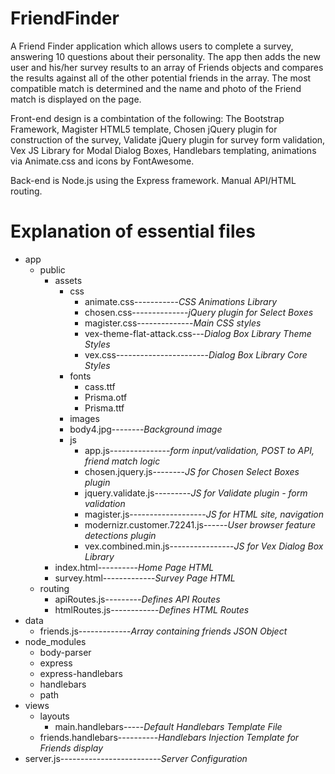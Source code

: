 # FriendFinder

A Friend Finder application which allows users to complete a survey, answering 10 questions about their personality.  The app then adds the new user and his/her survey results to an array of Friends objects and compares the results against all of the other potential friends in the array.  The most compatible match is determined and the name and photo of the Friend match is displayed on the page.

Front-end design is a combintation of the following:  The Bootstrap Framework, Magister HTML5 template, Chosen jQuery plugin for construction of the survey, Validate jQuery plugin for survey form validation, Vex JS Library for Modal Dialog Boxes, Handlebars templating, animations via Animate.css and icons by FontAwesome.

Back-end is Node.js using the Express framework.  Manual API/HTML routing. 





# Explanation of essential files

* app
  * public
    * assets
      * css 
        * animate.css-----------*CSS Animations Library*
        * chosen.css--------------*jQuery plugin for Select Boxes*
        * magister.css--------------*Main CSS styles*
        * vex-theme-flat-attack.css---*Dialog Box Library Theme Styles*
        * vex.css-----------------------*Dialog Box Library Core Styles*
      * fonts
        * cass.ttf
        * Prisma.otf
        * Prisma.ttf
      * images
      * body4.jpg--------*Background image*
      * js
        * app.js---------------*form input/validation, POST to API, friend match logic*
        * chosen.jquery.js--------*JS for Chosen Select Boxes plugin*
        * jquery.validate.js---------*JS for Validate plugin - form validation*
        * magister.js-------------------*JS for HTML site, navigation*
        * modernizr.customer.72241.js------*User browser feature detections plugin*
        * vex.combined.min.js----------------*JS for Vex Dialog Box Library*
    * index.html----------*Home Page HTML*
    * survey.html-------------*Survey Page HTML*
  * routing
    * apiRoutes.js---------*Defines API Routes*
    * htmlRoutes.js------------*Defines HTML Routes*
* data
  * friends.js-------------*Array containing friends JSON Object*
* node_modules
  * body-parser
  * express
  * express-handlebars
  * handlebars
  * path
* views
  * layouts
      * main.handlebars-----*Default Handlebars Template File*
  * friends.handlebars----------*Handlebars Injection Template for Friends display*
* server.js-------------------------*Server Configuration*
